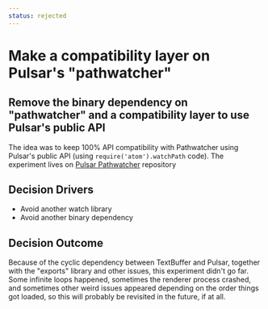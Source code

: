 ```yaml
---
status: rejected
---
```

# Make a compatibility layer on Pulsar's "pathwatcher"

## Remove the binary dependency on "pathwatcher" and a compatibility layer to use Pulsar's public API

The idea was to keep 100% API compatibility with Pathwatcher using Pulsar's public API (using `require('atom').watchPath` code). The experiment lives on [Pulsar
Pathwatcher](https://github.com/pulsar-edit/pulsar-pathwatcher) repository

## Decision Drivers

* Avoid another watch library
* Avoid another binary dependency

## Decision Outcome

Because of the cyclic dependency between TextBuffer and Pulsar, together with
the "exports" library and other issues, this experiment didn't go far. Some
infinite loops happened, sometimes the renderer process crashed, and sometimes
other weird issues appeared depending on the order things got loaded, so
this will probably be revisited in the future, if at all.

